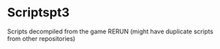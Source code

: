 # Scriptspt3
Scripts decompiled from the game RERUN (might have duplicate scripts from other repositories)

